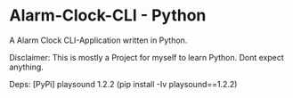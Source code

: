# Alarm-Clock-CLI - Python
A Alarm Clock CLI-Application written in Python.

Disclaimer: This is mostly a Project for myself to learn Python. Dont expect anything.

Deps:
[PyPi] playsound 1.2.2 (pip install -Iv playsound==1.2.2)
